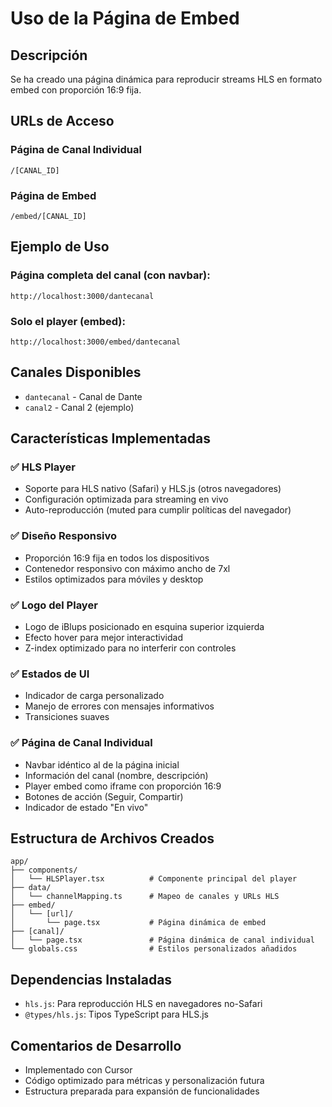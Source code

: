# Uso de la Página de Embed

## Descripción
Se ha creado una página dinámica para reproducir streams HLS en formato embed con proporción 16:9 fija.

## URLs de Acceso

### Página de Canal Individual
```
/[CANAL_ID]
```

### Página de Embed
```
/embed/[CANAL_ID]
```

## Ejemplo de Uso

### Página completa del canal (con navbar):
```
http://localhost:3000/dantecanal
```

### Solo el player (embed):
```
http://localhost:3000/embed/dantecanal
```

## Canales Disponibles
- `dantecanal` - Canal de Dante
- `canal2` - Canal 2 (ejemplo)

## Características Implementadas

### ✅ HLS Player
- Soporte para HLS nativo (Safari) y HLS.js (otros navegadores)
- Configuración optimizada para streaming en vivo
- Auto-reproducción (muted para cumplir políticas del navegador)

### ✅ Diseño Responsivo
- Proporción 16:9 fija en todos los dispositivos
- Contenedor responsivo con máximo ancho de 7xl
- Estilos optimizados para móviles y desktop

### ✅ Logo del Player
- Logo de iBlups posicionado en esquina superior izquierda
- Efecto hover para mejor interactividad
- Z-index optimizado para no interferir con controles

### ✅ Estados de UI
- Indicador de carga personalizado
- Manejo de errores con mensajes informativos
- Transiciones suaves

### ✅ Página de Canal Individual
- Navbar idéntico al de la página inicial
- Información del canal (nombre, descripción)
- Player embed como iframe con proporción 16:9
- Botones de acción (Seguir, Compartir)
- Indicador de estado "En vivo"

## Estructura de Archivos Creados

```
app/
├── components/
│   └── HLSPlayer.tsx          # Componente principal del player
├── data/
│   └── channelMapping.ts      # Mapeo de canales y URLs HLS
├── embed/
│   └── [url]/
│       └── page.tsx           # Página dinámica de embed
├── [canal]/
│   └── page.tsx               # Página dinámica de canal individual
└── globals.css                # Estilos personalizados añadidos
```

## Dependencias Instaladas
- `hls.js`: Para reproducción HLS en navegadores no-Safari
- `@types/hls.js`: Tipos TypeScript para HLS.js

## Comentarios de Desarrollo
- Implementado con Cursor
- Código optimizado para métricas y personalización futura
- Estructura preparada para expansión de funcionalidades
